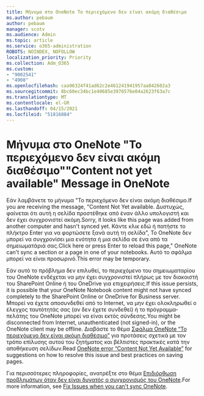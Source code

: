 ```yaml
---
title: Μήνυμα στο OneNote Το περιεχόμενο δεν είναι ακόμη διαθέσιμο
ms.author: pebaum
author: pebaum
manager: scotv
ms.audience: Admin
ms.topic: article
ms.service: o365-administration
ROBOTS: NOINDEX, NOFOLLOW
localization_priority: Priority
ms.collection: Adm_O365
ms.custom:
- "9002541"
- "4908"
ms.openlocfilehash: caa96324f41ad62c2e461241941957aa042602a3
ms.sourcegitcommit: 8bc60ec34bc1e40685e3976576e04a2623f63a7c
ms.translationtype: MT
ms.contentlocale: el-GR
ms.lasthandoff: 04/15/2021
ms.locfileid: "51816884"
---
```

# <a name="content-not-yet-available-message-in-onenote"></a><span data-ttu-id="e0f62-102">Μήνυμα στο OneNote "Το περιεχόμενο δεν είναι ακόμη διαθέσιμο"</span><span class="sxs-lookup"><span data-stu-id="e0f62-102">"Content not yet available" Message in OneNote</span></span>

<span data-ttu-id="e0f62-103">Εάν λαμβάνετε το μήνυμα "Το περιεχόμενο δεν είναι ακόμη διαθέσιμο.</span><span class="sxs-lookup"><span data-stu-id="e0f62-103">If you are receiving the message, "Content Not Yet available.</span></span> <span data-ttu-id="e0f62-104">Δυστυχώς, φαίνεται ότι αυτή η σελίδα προστέθηκε από έναν άλλο υπολογιστή και δεν έχει συγχρονιστεί ακόμη.</span><span class="sxs-lookup"><span data-stu-id="e0f62-104">Sorry, it looks like this page was added from another computer and hasn't synced yet.</span></span> <span data-ttu-id="e0f62-105">Κάντε κλικ εδώ ή πατήστε το πλήκτρο Enter για να φορτώσετε ξανά αυτή τη σελίδα", Το OneNote δεν μπορεί να συγχρονίσει μια ενότητα ή μια σελίδα σε ένα από τα σημειωματάριά σας.</span><span class="sxs-lookup"><span data-stu-id="e0f62-105">Click here or press Enter to reload this page," OneNote can't sync a section or a page in one of your notebooks.</span></span> <span data-ttu-id="e0f62-106">Αυτό το σφάλμα μπορεί να είναι προσωρινό.</span><span class="sxs-lookup"><span data-stu-id="e0f62-106">This error may be temporary.</span></span>

<span data-ttu-id="e0f62-107">Εάν αυτό το πρόβλημα δεν επιλυθεί, το περιεχόμενο του σημειωματαρίου του OneNote ενδέχεται να μην έχει συγχρονιστεί πλήρως με τον διακοιστή του SharePoint Online ή του OneDrive για επιχειρήσεις.</span><span class="sxs-lookup"><span data-stu-id="e0f62-107">If this issue persists, it is possible that your OneNote Notebook content might not have synced completely to the SharePoint Online or OneDrive for Business server.</span></span> <span data-ttu-id="e0f62-108">Μπορεί να έχετε αποσυνδεθεί από το Internet, να μην έχει ολοκληρωθεί ο έλεγχος ταυτότητάς σας (αν δεν έχετε συνδεθεί) ή το πρόγραμμα-πελάτης του OneNote μπορεί να είναι εκτός σύνδεσης.</span><span class="sxs-lookup"><span data-stu-id="e0f62-108">You might be disconnected from Internet, unauthenticated (not signed-in), or the OneNote client may be offline.</span></span> <span data-ttu-id="e0f62-109">Διαβάστε το θέμα [Σφάλμα OneNote “Το περιεχόμενο δεν είναι ακόμη διαθέσιμο”](https://docs.microsoft.com/office/troubleshoot/onenote/onenote-error-content-not-yet-available) για προτάσεις σχετικά με τον τρόπο επίλυσης αυτού του ζητήματος και βέλτιστες πρακτικές κατά την αποθήκευση σελίδων.</span><span class="sxs-lookup"><span data-stu-id="e0f62-109">Read [OneNote error “Content Not Yet Available”](https://docs.microsoft.com/office/troubleshoot/onenote/onenote-error-content-not-yet-available) for suggestions on how to resolve this issue and best practices on saving pages.</span></span>

<span data-ttu-id="e0f62-110">Για περισσότερες πληροφορίες, ανατρέξτε στο θέμα [Επιδιόρθωση προβλημάτων όταν δεν είναι δυνατός ο συγχρονισμός του OneNote](https://support.office.com/article/Fix-issues-when-you-can-t-sync-OneNote-299495ef-66d1-448f-90c1-b785a6968d45).</span><span class="sxs-lookup"><span data-stu-id="e0f62-110">For more information, see [Fix Issues when you can't sync OneNote](https://support.office.com/article/Fix-issues-when-you-can-t-sync-OneNote-299495ef-66d1-448f-90c1-b785a6968d45).</span></span>
